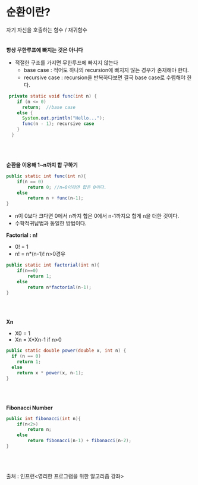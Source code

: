 # 순환이란? 

자기 자신을 호출하는 함수 / 재귀함수
<br><br><br>
__항상 무한루프에 빠지는 것은 아니다__
* 적절한 구조를 가지면 무한루프에 빠지지 않는다
    * base case : 적어도 하나의 recursion에 빠지지 않는 경우가 존재해야 한다.
    * recursive case : recursion을 반복하다보면 결국 base case로 수렴해야 한다.
```java
 private static void func(int n) {
    if (n <= 0)
      return;  //base case
    else {
      System.out.println("Hello...");
      func(n - 1); recursive case
    }
  }
```
<br><br>
 
__순환을 이용해 1~n까지 합 구하기__

```java
public static int func(int n){
    if(n == 0)
        return 0; //n=0이라면 합은 0이다.
    else
        return n + func(n-1);
}
```
* n이 0보다 크다면 0에서 n까지 합은 0에서 n-1까지으 합게 n을 더한 것이다.
* 수학적귀납법과 동일한 방법이다.

__Factorial :  n!__
* 0! = 1
* n! = n*(n-1)!    n>0경우

```java
public static int factorial(int n){
    if(n==0)
        return 1;
    else
        return n*factorial(n-1);
}
```
<br>
<br>

__Xn__
* X0 = 1
* Xn = X*Xn-1 if n>0
```java
public static double power(double x, int n) {
  if (n == 0)
    return 1;
  else
    return x * power(x, n-1);
}
```
<br>
<br>

__Fibonacci Number__

```java
public int fibonacci(int n){
    if(n<2>)
        return n;
    else
        return fibonacci(n-1) + fibonacci(n-2);
}
```
<br>
<br>

출처 : 인프런<영리한 프로그램을 위한 알고리즘 강좌>